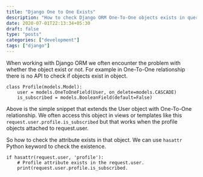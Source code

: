 ```yaml
---
title: "Django One to One Exists"
description: "How to check Django ORM One-To-One objects exists in queryset object."
date: 2020-07-01T22:13:34+05:30
draft: false
type: "posts"
categories: ["development"]
tags: ["django"]
---
```

When working with Django ORM we often encounter the problem with whether the object exist or not. For example in One-To-One relationship there is no API to check if objects exist in object.

```
class Profile(models.Model):
    user = models.OneToOneField(User, on_delete=models.CASCADE)
    is_subscribed = models.BooleanField(default=False)
```

Above is the simple snippet that extends the User object with One-To-One relationship. We often access this object in views or templates like this `request.user.profile.is_subscribed`  but that works when the profile objects attached to request.user. 

So how to check the attribute exists in that object. We can use `hasattr` Python keyword to check the existence.

```
if hasattr(request.user, 'profile'):
    # Profile attribute exists in the request.user.
    print(request.user.profile.is_subscribed.
```
